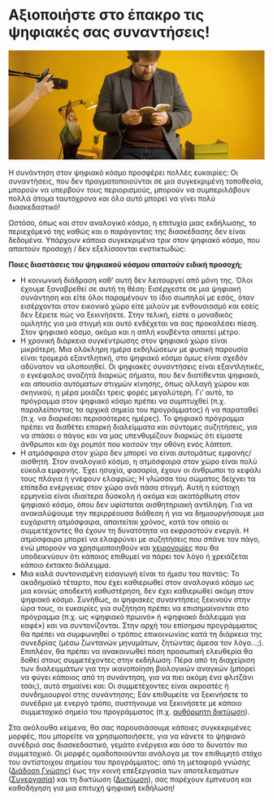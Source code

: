 # Αξιοποιήστε στο έπακρο τις ψηφιακές σας συναντήσεις!

![](../.gitbook/assets/gitbook_datenschutz_750x320.jpg)

Η συνάντηση στον ψηφιακό κόσμο προσφέρει πολλές ευκαιρίες: Οι συναντήσεις, που δεν πραγματοποιούνται σε μια συγκεκριμένη τοποθεσία, μπορούν να υπερβούν τους περιορισμούς, μπορούν να συμπεριλάβουν πολλά άτομα ταυτόχρονα και όλο αυτό μπορεί να γίνει πολύ διασκεδαστικό!

Ωστόσο, όπως και στον αναλογικό κόσμο, η επιτυχία μιας εκδήλωσης, το περιεχόμενό της καθώς και ο παράγοντας της διασκέδασης δεν είναι δεδομένα. Υπάρχουν κάποια συγκεκριμένα τρικ στον ψηφιακό κόσμο, που απαιτούν προσοχή / δεν εξελίσσονται ενστικτωδώς:

**Ποιες διαστάσεις του ψηφιακού κόσμου απαιτούν ειδική προσοχή;**

* Η κοινωνική διάδραση καθ’ αυτή δεν λειτουργεί από μόνη της. Όλοι έχουμε ξαναβρεθεί σε αυτή τη θέση: Εισέρχεστε σε μια ψηφιακή συνάντηση και είτε όλοι παραμένουν το ίδιο σιωπηλοί με εσάς, όταν εισέρχονται στον εικονικό χώρο είτε μιλούν με ενθουσιασμό και εσείς δεν ξέρετε πώς να ξεκινήσετε. Στην τελική, είστε ο μοναδικός ομιλητής για μια στιγμή και αυτό ενδέχεται να σας προκαλέσει πίεση. Στον ψηφιακό κόσμο, ακόμα και η απλή κουβέντα απαιτεί μέτρο.
* Η χρονική διάρκεια συγκέντρωσης στον ψηφιακό χώρο είναι μικρότερη. Μια ολόκληρη ημέρα εκδηλώσεων με φυσική παρουσία είναι τρομερά εξαντλητική, στο ψηφιακό κόσμο όμως είναι σχεδόν αδύνατον να υλοποιηθεί. Οι ψηφιακές συναντήσεις είναι εξαντλητικές, ο εγκέφαλος αναζητά διαρκώς σήματα, που δεν διατίθενται ψηφιακά, και απουσία αυτόματων στιγμών κίνησης, όπως αλλαγή χώρου και σκηνικού, η μέρα μοιάζει τρεις φορές μεγαλύτερη. Γι’ αυτό, το πρόγραμμα στον ψηφιακό κόσμο πρέπει να συμπτυχθεί \(π.χ. παραλείποντας τα αρχικά σημεία του προγράμματος\) ή να παραταθεί \(π.χ. να διαρκέσει περισσότερες ημέρες\). Το ψηφιακό πρόγραμμα πρέπει να διαθέτει επαρκή διαλείμματα και σύντομες συζητήσεις, για να σπάσει ο πάγος και να μας υπενθυμίζουν διαρκώς ότι είμαστε άνθρωποι και όχι ρομπότ που κοιτούν την οθόνη ενός λάπτοπ.
* Η ατμόσφαιρα στον χώρο δεν μπορεί να είναι αυτομάτως εμφανής/αισθητή. Στον αναλογικό κόσμο, η ατμόσφαιρα στον χώρο είναι πολύ εύκολα εμφανής. Έχει ησυχία, φασαρία, έχουν οι άνθρωποι το κεφάλι τους πλάγια ή γνέφουν ελαφρώς; Η γλώσσα του σώματος δείχνει τα επίπεδα ενέργειας στον χώρο ανά πάσα στιγμή. Αυτή η εύστοχη ερμηνεία είναι ιδιαίτερα δύσκολη ή ακόμα και ακατόρθωτη στον ψηφιακό κόσμο, όπου δεν υφίσταται αισθητηριακή αντίληψη. Για να ανακαλύψουμε την περιρρέουσα διάθεση ή για να δημιουργήσουμε μια ευχάριστη ατμόσφαιρα, απαιτείται χρόνος, κατά τον οποίο οι συμμετέχοντες θα έχουν τη δυνατότητα να εκφραστούν ενεργά. Η ατμόσφαιρα μπορεί να ελαφρύνει με συζητήσεις που σπάνε τον πάγο, ενώ μπορούν να χρησιμοποιηθούν και [χειρονομίες](https://app.gitbook.com/@dina-international/s/manual/v/gre/funktionalitaeten/bigbluebutton/interaktion) που θα υποδεικνύουν ότι κάποιος επιθυμεί να πάρει τον λόγο ή χρειάζεται κάποιο έκτακτο διάλειμμα.  
* Μια καλά συντονισμένη εισαγωγή είναι το ήμισυ του παντός: Το ακαδημαϊκό τέταρτο, που έχει καθιερωθεί στον αναλογικό κόσμο ως μια κοινώς αποδεκτή καθυστέρηση, δεν έχει καθιερωθεί ακόμη στον ψηφιακό κόσμο. Συνήθως, οι ψηφιακές συναντήσεις ξεκινούν στην ώρα τους, οι ευκαιρίες για συζήτηση πρέπει να επισημαίνονται στο πρόγραμμα \(π.χ. ως «ψηφιακό πρωινό» ή «ψηφιακό διάλειμμα για καφέ»\) και να συντονίζονται. Στην αρχή του επίσημου προγράμματος θα πρέπει να συμφωνηθεί ο τρόπος επικοινωνίας κατά τη διάρκεια της συνεδρίας \(μέσω ζωντανών μηνυμάτων, ζητώντας άμεσα τον λόγο…;\). Επιπλέον, θα πρέπει να ανακοινωθεί πόση προσωπική ελευθερία θα δοθεί στους συμμετέχοντες στην εκδήλωση: Πέρα από τη διαχείριση των διαλειμμάτων για την ικανοποίηση βιολογικών αναγκών \(μπορεί να φύγει κάποιος από τη συνάντηση, για να πιει ακόμη ένα φλιτζάνι τσάι;\), αυτό σημαίνει και: Οι συμμετέχοντες είναι ακροατές ή συνδημιουργοί στης συνάντησης; Εάν επιθυμείτε να ξεκινήσετε το συνέδριο με ενεργό τρόπο, συστήνουμε να ξεκινήσετε με κάποιο συμμετοχικό σημείο του προγράμματος \(π.χ. [αυθόρμητη δικτύωση](https://app.gitbook.com/@dina-international/s/manual/v/gre/formate/verbindung-in-der-gruppe-schaffen/untitled-1)\).

Στα ακόλουθα κείμενα, θα σας παρουσιάσουμε κάποιες συγκεκριμένες μορφές, που μπορείτε να χρησιμοποιήσετε, για να κάνετε το ψηφιακό συνέδριό σας διασκεδαστικό, γεμάτο ενέργεια και όσο το δυνατόν πιο συμμετοχικό. Οι μορφές ομαδοποιούνται ανάλογα με τον επιθυμητό στόχο του αντίστοιχου σημείου του προγράμματος: από τη μεταφορά γνώσης \([Διάδοση Γνώσης](https://app.gitbook.com/@dina-international/s/manual/~/drafts/-MacKuc2rQH6IdXVhNbR/v/gre/formate/input)\) έως την κοινή επεξεργασία των αποτελεσμάτων \([Συνεργασία](https://app.gitbook.com/@dina-international/s/manual/~/drafts/-MacKuc2rQH6IdXVhNbR/v/gre/formate/ergebnisse-produzieren)\) και τη δικτύωση \([Δικτύωση](https://app.gitbook.com/@dina-international/s/manual/~/drafts/-MacKuc2rQH6IdXVhNbR/v/gre/formate/verbindung-in-der-gruppe-schaffen)\), σας παρέχουν έμπνευση και καθοδήγηση για μια επιτυχή ψηφιακή εκδήλωση!

